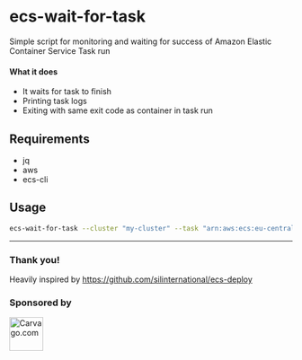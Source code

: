 # ecs-wait-for-task
Simple script for monitoring and waiting for success of Amazon Elastic Container Service Task run

#### What it does
- It waits for task to finish
- Printing task logs
- Exiting with same exit code as container in task run

## Requirements
- jq
- aws
- ecs-cli

## Usage

```bash
ecs-wait-for-task --cluster "my-cluster" --task "arn:aws:ecs:eu-central-1:310753720731:task/8fbc18ee-6f44-42f8-ba33-b319e4fc1949"
```

---

### Thank you!

Heavily inspired by https://github.com/silinternational/ecs-deploy

### Sponsored by 
<a href="https://carvago.com" target="_blank">
    <img alt="Carvago.com" src="https://carvago.com/static/images/logo.svg" height="60">
</a>
